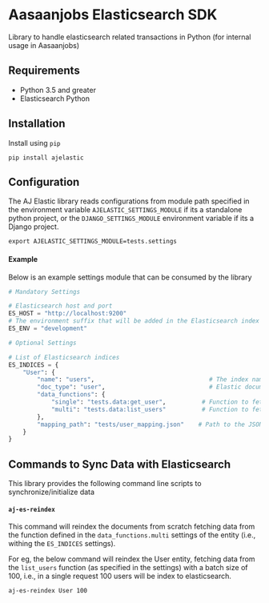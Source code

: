 # Aasaanjobs Elasticsearch SDK
Library to handle elasticsearch related transactions in Python (for internal usage in Aasaanjobs)

## Requirements

- Python 3.5 and greater
- Elasticsearch Python

## Installation

Install using `pip`
```
pip install ajelastic
```

## Configuration

The AJ Elastic library reads configurations from module path specified in the environment
variable `AJELASTIC_SETTINGS_MODULE` if its a standalone python project, or the 
`DJANGO_SETTINGS_MODULE` environment variable if its a Django project.
```
export AJELASTIC_SETTINGS_MODULE=tests.settings
```

#### Example

Below is an example settings module that can be consumed by the library
```python
# Mandatory Settings

# Elasticsearch host and port
ES_HOST = "http://localhost:9200"
# The environment suffix that will be added in the Elasticsearch index names
ES_ENV = "development"              

# Optional Settings

# List of Elasticsearch indices
ES_INDICES = {
    "User": {
        "name": "users",                                # The index name prefix
        "doc_type": "user",                             # Elastic document type
        "data_functions": {                             
            "single": "tests.data:get_user",          # Function to fetch a user; should accept a single ID argument
            "multi": "tests.data:list_users"          # Function to fetch list of users; should accept two arguments; limit and offset
        },
        "mapping_path": "tests/user_mapping.json"    # Path to the JSON mapping of the document structure
    }
}
```

## Commands to Sync Data with Elasticsearch

This library provides the following command line scripts to synchronize/initialize data

#### `aj-es-reindex`
This command will reindex the documents from scratch fetching data from the function defined in the `data_functions.multi`
settings of the entity (i.e., withing the `ES_INDICES` settings).

For eg, the below command will reindex the User entity, fetching data from the `list_users` function (as specified in the settings)
with a batch size of 100, i.e., in a single request 100 users will be index to elasticsearch.
```
aj-es-reindex User 100
```
